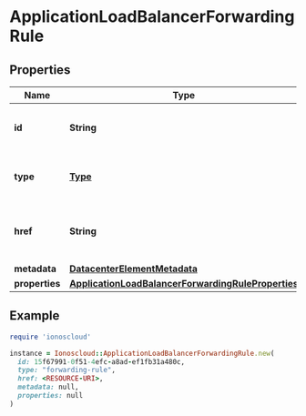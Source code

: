 # ApplicationLoadBalancerForwardingRule

## Properties

| Name | Type | Description | Notes |
| ---- | ---- | ----------- | ----- |
| **id** | **String** | The resource&#39;s unique identifier. | [optional][readonly] |
| **type** | [**Type**](Type.md) | The type of object that has been created. | [optional] |
| **href** | **String** | URL to the object representation (absolute path). | [optional][readonly] |
| **metadata** | [**DatacenterElementMetadata**](DatacenterElementMetadata.md) |  | [optional] |
| **properties** | [**ApplicationLoadBalancerForwardingRuleProperties**](ApplicationLoadBalancerForwardingRuleProperties.md) |  |  |

## Example

```ruby
require 'ionoscloud'

instance = Ionoscloud::ApplicationLoadBalancerForwardingRule.new(
  id: 15f67991-0f51-4efc-a8ad-ef1fb31a480c,
  type: "forwarding-rule",
  href: <RESOURCE-URI>,
  metadata: null,
  properties: null
)
```

